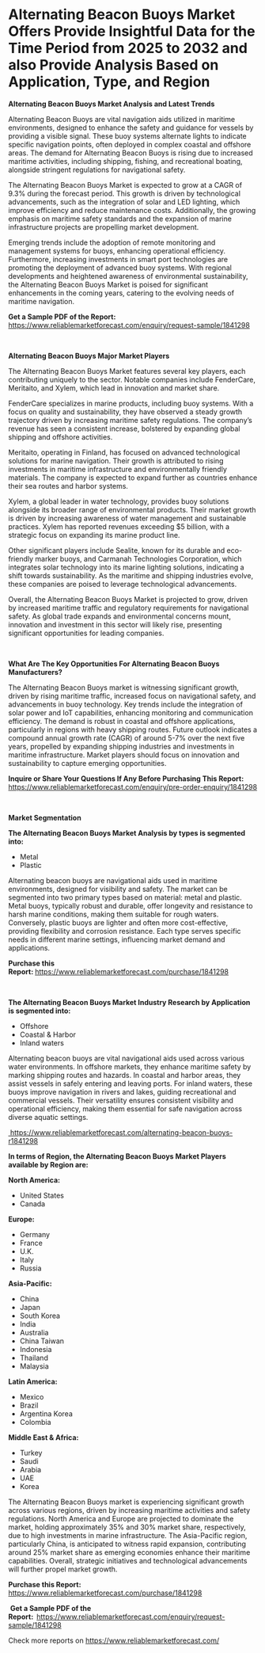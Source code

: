 <p><h1>Alternating Beacon Buoys Market Offers Provide Insightful Data for the Time Period from 2025 to 2032 and also Provide Analysis Based on Application, Type, and Region</h1></p><p><strong>Alternating Beacon Buoys Market Analysis and Latest Trends</strong></p>
<p><p>Alternating Beacon Buoys are vital navigation aids utilized in maritime environments, designed to enhance the safety and guidance for vessels by providing a visible signal. These buoy systems alternate lights to indicate specific navigation points, often deployed in complex coastal and offshore areas. The demand for Alternating Beacon Buoys is rising due to increased maritime activities, including shipping, fishing, and recreational boating, alongside stringent regulations for navigational safety.</p><p>The Alternating Beacon Buoys Market is expected to grow at a CAGR of 9.3% during the forecast period. This growth is driven by technological advancements, such as the integration of solar and LED lighting, which improve efficiency and reduce maintenance costs. Additionally, the growing emphasis on maritime safety standards and the expansion of marine infrastructure projects are propelling market development.</p><p>Emerging trends include the adoption of remote monitoring and management systems for buoys, enhancing operational efficiency. Furthermore, increasing investments in smart port technologies are promoting the deployment of advanced buoy systems. With regional developments and heightened awareness of environmental sustainability, the Alternating Beacon Buoys Market is poised for significant enhancements in the coming years, catering to the evolving needs of maritime navigation.</p></p>
<p><strong>Get a Sample PDF of the Report:&nbsp;</strong> <a href="https://www.reliablemarketforecast.com/enquiry/request-sample/1841298?utm_campaign=2794&utm_medium=2&utm_source=Github&utm_content=ia&utm_term=28022025&utm_id=alternating-beacon-buoys">https://www.reliablemarketforecast.com/enquiry/request-sample/1841298</a></p>
<p>&nbsp;</p>
<p><strong>Alternating Beacon Buoys Major Market Players</strong></p>
<p><p>The Alternating Beacon Buoys Market features several key players, each contributing uniquely to the sector. Notable companies include FenderCare, Meritaito, and Xylem, which lead in innovation and market share.</p><p>FenderCare specializes in marine products, including buoy systems. With a focus on quality and sustainability, they have observed a steady growth trajectory driven by increasing maritime safety regulations. The company’s revenue has seen a consistent increase, bolstered by expanding global shipping and offshore activities.</p><p>Meritaito, operating in Finland, has focused on advanced technological solutions for marine navigation. Their growth is attributed to rising investments in maritime infrastructure and environmentally friendly materials. The company is expected to expand further as countries enhance their sea routes and harbor systems. </p><p>Xylem, a global leader in water technology, provides buoy solutions alongside its broader range of environmental products. Their market growth is driven by increasing awareness of water management and sustainable practices. Xylem has reported revenues exceeding $5 billion, with a strategic focus on expanding its marine product line.</p><p>Other significant players include Sealite, known for its durable and eco-friendly marker buoys, and Carmanah Technologies Corporation, which integrates solar technology into its marine lighting solutions, indicating a shift towards sustainability. As the maritime and shipping industries evolve, these companies are poised to leverage technological advancements.</p><p>Overall, the Alternating Beacon Buoys Market is projected to grow, driven by increased maritime traffic and regulatory requirements for navigational safety. As global trade expands and environmental concerns mount, innovation and investment in this sector will likely rise, presenting significant opportunities for leading companies.</p></p>
<p>&nbsp;</p>
<p><strong>What Are The Key Opportunities For Alternating Beacon Buoys Manufacturers?</strong></p>
<p><p>The Alternating Beacon Buoys market is witnessing significant growth, driven by rising maritime traffic, increased focus on navigational safety, and advancements in buoy technology. Key trends include the integration of solar power and IoT capabilities, enhancing monitoring and communication efficiency. The demand is robust in coastal and offshore applications, particularly in regions with heavy shipping routes. Future outlook indicates a compound annual growth rate (CAGR) of around 5-7% over the next five years, propelled by expanding shipping industries and investments in maritime infrastructure. Market players should focus on innovation and sustainability to capture emerging opportunities.</p></p>
<p><strong>Inquire or Share Your Questions If Any Before Purchasing This Report:</strong> <a href="https://www.reliablemarketforecast.com/enquiry/pre-order-enquiry/1841298?utm_campaign=2794&utm_medium=2&utm_source=Github&utm_content=ia&utm_term=28022025&utm_id=alternating-beacon-buoys">https://www.reliablemarketforecast.com/enquiry/pre-order-enquiry/1841298</a></p>
<p>&nbsp;</p>
<p><strong>Market Segmentation</strong></p>
<p><strong>The Alternating Beacon Buoys Market Analysis by types is segmented into:</strong></p>
<p><ul><li>Metal</li><li>Plastic</li></ul></p>
<p><p>Alternating beacon buoys are navigational aids used in maritime environments, designed for visibility and safety. The market can be segmented into two primary types based on material: metal and plastic. Metal buoys, typically robust and durable, offer longevity and resistance to harsh marine conditions, making them suitable for rough waters. Conversely, plastic buoys are lighter and often more cost-effective, providing flexibility and corrosion resistance. Each type serves specific needs in different marine settings, influencing market demand and applications.</p></p>
<p><strong>Purchase this Report:&nbsp;</strong><a href="https://www.reliablemarketforecast.com/purchase/1841298?utm_campaign=2794&utm_medium=2&utm_source=Github&utm_content=ia&utm_term=28022025&utm_id=alternating-beacon-buoys">https://www.reliablemarketforecast.com/purchase/1841298</a></p>
<p>&nbsp;</p>
<p><strong>The Alternating Beacon Buoys Market Industry Research by Application is segmented into:</strong></p>
<p><ul><li>Offshore</li><li>Coastal & Harbor</li><li>Inland waters</li></ul></p>
<p><p>Alternating beacon buoys are vital navigational aids used across various water environments. In offshore markets, they enhance maritime safety by marking shipping routes and hazards. In coastal and harbor areas, they assist vessels in safely entering and leaving ports. For inland waters, these buoys improve navigation in rivers and lakes, guiding recreational and commercial vessels. Their versatility ensures consistent visibility and operational efficiency, making them essential for safe navigation across diverse aquatic settings.</p></p>
<p><a href="https://www.reliablemarketforecast.com/alternating-beacon-buoys-r1841298?utm_campaign=2794&utm_medium=2&utm_source=Github&utm_content=ia&utm_term=28022025&utm_id=alternating-beacon-buoys">&nbsp;https://www.reliablemarketforecast.com/alternating-beacon-buoys-r1841298</a></p>
<p><strong>In terms of Region, the Alternating Beacon Buoys Market Players available by Region are:</strong></p>
<p>
    <p> <strong> North America: </strong>
        <ul>
            <li>United States</li>
            <li>Canada</li>
        </ul>
        </p> 
    <p> <strong> Europe: </strong>
        <ul>
            <li>Germany</li>
            <li>France</li>
            <li>U.K.</li>
            <li>Italy</li>
            <li>Russia</li>
        </ul>
        </p> 
    <p> <strong> Asia-Pacific: </strong>
        <ul>
            <li>China</li>
            <li>Japan</li>
            <li>South Korea</li>
            <li>India</li>
            <li>Australia</li>
            <li>China Taiwan</li>
            <li>Indonesia</li>
            <li>Thailand</li>
            <li>Malaysia</li>
        </ul>
        </p> 
    <p> <strong> Latin America: </strong>
        <ul>
            <li>Mexico</li>
            <li>Brazil</li>
            <li>Argentina Korea</li>
            <li>Colombia</li>
        </ul>
        </p> 
    <p> <strong> Middle East & Africa: </strong>
        <ul>
            <li>Turkey</li>
            <li>Saudi</li>
            <li>Arabia</li>
            <li>UAE</li>
            <li>Korea</li>
        </ul>
    </p>
    </p>
<p><p>The Alternating Beacon Buoys market is experiencing significant growth across various regions, driven by increasing maritime activities and safety regulations. North America and Europe are projected to dominate the market, holding approximately 35% and 30% market share, respectively, due to high investments in marine infrastructure. The Asia-Pacific region, particularly China, is anticipated to witness rapid expansion, contributing around 25% market share as emerging economies enhance their maritime capabilities. Overall, strategic initiatives and technological advancements will further propel market growth.</p></p>
<p><strong>Purchase this Report: </strong><a href="https://www.reliablemarketforecast.com/purchase/1841298?utm_campaign=2794&utm_medium=2&utm_source=Github&utm_content=ia&utm_term=28022025&utm_id=alternating-beacon-buoys">https://www.reliablemarketforecast.com/purchase/1841298</a></p>
<p>&nbsp;<strong>Get a Sample PDF of the Report:&nbsp;&nbsp;</strong><a href="https://www.reliablemarketforecast.com/enquiry/request-sample/1841298?utm_campaign=2794&utm_medium=2&utm_source=Github&utm_content=ia&utm_term=28022025&utm_id=alternating-beacon-buoys">https://www.reliablemarketforecast.com/enquiry/request-sample/1841298</a></p>
<p><strong></strong></p>
<p>Check more reports on <a href="https://www.reliablemarketforecast.com/?utm_campaign=2794&utm_medium=2&utm_source=Github&utm_content=ia&utm_term=28022025&utm_id=alternating-beacon-buoys">https://www.reliablemarketforecast.com/</a></p>